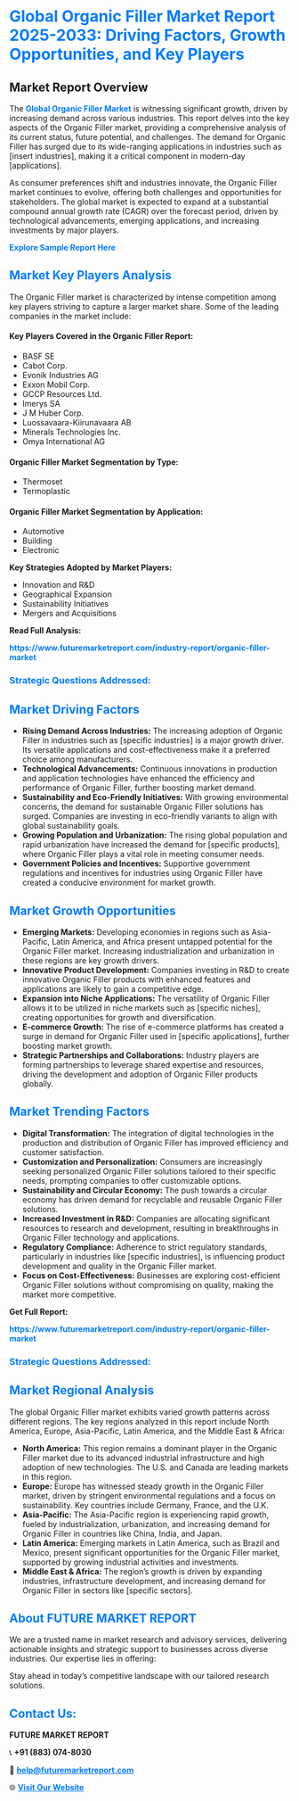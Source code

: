 <h1 style="color: #007BFF;">Global Organic Filler Market Report 2025-2033: Driving Factors, Growth Opportunities, and Key Players</h1>

<section id="overview">
<h2>Market Report Overview</h2>
<p>The <a href="https://www.futuremarketreport.com/industry-report/organic-filler-market" style="color: #007BFF; text-decoration: none;"><strong>Global Organic Filler Market</strong></a> is witnessing significant growth, driven by increasing demand across various industries. This report delves into the key aspects of the Organic Filler market, providing a comprehensive analysis of its current status, future potential, and challenges. The demand for Organic Filler has surged due to its wide-ranging applications in industries such as [insert industries], making it a critical component in modern-day [applications].</p>
<p>As consumer preferences shift and industries innovate, the Organic Filler market continues to evolve, offering both challenges and opportunities for stakeholders. The global market is expected to expand at a substantial compound annual growth rate (CAGR) over the forecast period, driven by technological advancements, emerging applications, and increasing investments by major players.</p>
</section>

<section id="overview">
<p><a href="https://www.futuremarketreport.com/request-sample/reportId=47121" style="color: #007BFF; text-decoration: none;"><strong>Explore Sample Report Here</strong></a></p>
</section>

<section id="key-players">
<h2 style="color: #007BFF;">Market Key Players Analysis</h2>
<p>The Organic Filler market is characterized by intense competition among key players striving to capture a larger market share. Some of the leading companies in the market include:</p>
<h4>Key Players Covered in the Organic Filler Report:</h4>
<ul><li>BASF SE</li><li>Cabot Corp.</li><li>Evonik Industries AG</li><li>Exxon Mobil Corp.</li><li>GCCP Resources Ltd.</li><li>Imerys SA</li><li>J M Huber Corp.</li><li>Luossavaara-Kiirunavaara AB</li><li>Minerals Technologies Inc.</li><li>Omya International AG</li></ul>
<h4>Organic Filler Market Segmentation by Type:</h4>
<ul><li>Thermoset</li><li>Termoplastic</li></ul>

<h4>Organic Filler Market Segmentation by Application:</h4>
<ul><li>Automotive</li><li>Building</li><li>Electronic</li></ul>
<p><strong>Key Strategies Adopted by Market Players:</strong></p>
<ul>
<li>Innovation and R&D</li>
<li>Geographical Expansion</li>
<li>Sustainability Initiatives</li>
<li>Mergers and Acquisitions</li>
</ul>
</section>

<section>
<p><strong>Read Full Analysis: </strong></p><a href="https://www.futuremarketreport.com/industry-report/organic-filler-market" style="color: #007BFF; text-decoration: none;"><strong>https://www.futuremarketreport.com/industry-report/organic-filler-market</strong></a>
<h3 style="color: #007BFF;">Strategic Questions Addressed:</h3>
</section>

<section id="driving-factors">
<h2 style="color: #007BFF;">Market Driving Factors</h2>
<ul>
<li><strong>Rising Demand Across Industries:</strong> The increasing adoption of Organic Filler in industries such as [specific industries] is a major growth driver. Its versatile applications and cost-effectiveness make it a preferred choice among manufacturers.</li>
<li><strong>Technological Advancements:</strong> Continuous innovations in production and application technologies have enhanced the efficiency and performance of Organic Filler, further boosting market demand.</li>
<li><strong>Sustainability and Eco-Friendly Initiatives:</strong> With growing environmental concerns, the demand for sustainable Organic Filler solutions has surged. Companies are investing in eco-friendly variants to align with global sustainability goals.</li>
<li><strong>Growing Population and Urbanization:</strong> The rising global population and rapid urbanization have increased the demand for [specific products], where Organic Filler plays a vital role in meeting consumer needs.</li>
<li><strong>Government Policies and Incentives:</strong> Supportive government regulations and incentives for industries using Organic Filler have created a conducive environment for market growth.</li>
</ul>
</section>

<section id="growth-opportunities">
<h2 style="color: #007BFF;">Market Growth Opportunities</h2>
<ul>
<li><strong>Emerging Markets:</strong> Developing economies in regions such as Asia-Pacific, Latin America, and Africa present untapped potential for the Organic Filler market. Increasing industrialization and urbanization in these regions are key growth drivers.</li>
<li><strong>Innovative Product Development:</strong> Companies investing in R&D to create innovative Organic Filler products with enhanced features and applications are likely to gain a competitive edge.</li>
<li><strong>Expansion into Niche Applications:</strong> The versatility of Organic Filler allows it to be utilized in niche markets such as [specific niches], creating opportunities for growth and diversification.</li>
<li><strong>E-commerce Growth:</strong> The rise of e-commerce platforms has created a surge in demand for Organic Filler used in [specific applications], further boosting market growth.</li>
<li><strong>Strategic Partnerships and Collaborations:</strong> Industry players are forming partnerships to leverage shared expertise and resources, driving the development and adoption of Organic Filler products globally.</li>
</ul>
</section>

<section id="trending-factors">
<h2 style="color: #007BFF;">Market Trending Factors</h2>
<ul>
<li><strong>Digital Transformation:</strong> The integration of digital technologies in the production and distribution of Organic Filler has improved efficiency and customer satisfaction.</li>
<li><strong>Customization and Personalization:</strong> Consumers are increasingly seeking personalized Organic Filler solutions tailored to their specific needs, prompting companies to offer customizable options.</li>
<li><strong>Sustainability and Circular Economy:</strong> The push towards a circular economy has driven demand for recyclable and reusable Organic Filler solutions.</li>
<li><strong>Increased Investment in R&D:</strong> Companies are allocating significant resources to research and development, resulting in breakthroughs in Organic Filler technology and applications.</li>
<li><strong>Regulatory Compliance:</strong> Adherence to strict regulatory standards, particularly in industries like [specific industries], is influencing product development and quality in the Organic Filler market.</li>
<li><strong>Focus on Cost-Effectiveness:</strong> Businesses are exploring cost-efficient Organic Filler solutions without compromising on quality, making the market more competitive.</li>
</ul>
</section>

<section>
<p><strong>Get Full Report: </strong></p><a href="https://www.futuremarketreport.com/industry-report/organic-filler-market" style="color: #007BFF; text-decoration: none;"><strong>https://www.futuremarketreport.com/industry-report/organic-filler-market</strong></a>
<h3 style="color: #007BFF;">Strategic Questions Addressed:</h3>
</section>


<section id="regional-analysis">
<h2 style="color: #007BFF;">Market Regional Analysis</h2>
<p>The global Organic Filler market exhibits varied growth patterns across different regions. The key regions analyzed in this report include North America, Europe, Asia-Pacific, Latin America, and the Middle East & Africa:</p>
<ul>
<li><strong>North America:</strong> This region remains a dominant player in the Organic Filler market due to its advanced industrial infrastructure and high adoption of new technologies. The U.S. and Canada are leading markets in this region.</li>
<li><strong>Europe:</strong> Europe has witnessed steady growth in the Organic Filler market, driven by stringent environmental regulations and a focus on sustainability. Key countries include Germany, France, and the U.K.</li>
<li><strong>Asia-Pacific:</strong> The Asia-Pacific region is experiencing rapid growth, fueled by industrialization, urbanization, and increasing demand for Organic Filler in countries like China, India, and Japan.</li>
<li><strong>Latin America:</strong> Emerging markets in Latin America, such as Brazil and Mexico, present significant opportunities for the Organic Filler market, supported by growing industrial activities and investments.</li>
<li><strong>Middle East & Africa:</strong> The region’s growth is driven by expanding industries, infrastructure development, and increasing demand for Organic Filler in sectors like [specific sectors].</li>
</ul>
</section>

<footer>
<h2 style="color: #007BFF;">About FUTURE MARKET REPORT</h2>
<p>We are a trusted name in market research and advisory services, delivering actionable insights and strategic support to businesses across diverse industries. Our expertise lies in offering:</p>

<p>Stay ahead in today’s competitive landscape with our tailored research solutions.</p>

<h2 style="color: #007BFF;">Contact Us:</h2>
<p><strong>FUTURE MARKET REPORT</strong></p>
<p>📞 <strong>+91 (883) 074-8030</strong></p>
<p>📧 <strong><a href="mailto:help@futuremarketreport.com" style="color: #007BFF;">help@futuremarketreport.com</a></strong></p>
<p>🌐 <strong><a href="https://www.futuremarketreport.com/" style="color: #007BFF;">Visit Our Website</a></strong></p>
</footer>